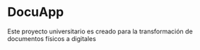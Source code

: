 # DocuApp
Este proyecto universitario es creado para la transformación de documentos físicos a digitales

